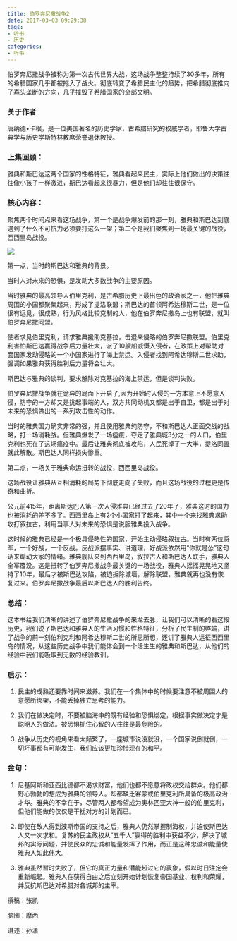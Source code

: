 ```yaml
---
title: 伯罗奔尼撒战争2
date: 2017-03-03 09:29:38
tags:
- 听书
- 历史
categories:
- 听书
---
```


伯罗奔尼撒战争被称为第一次古代世界大战，这场战争整整持续了30多年，所有的希腊国家几乎都被拖入了战火。彻底转变了希腊民主化的趋势，把希腊彻底推向了寡头垄断的方向，几乎摧毁了希腊国家的全部文明。

<!-- more -->

### 关于作者

唐纳德•卡根，是一位美国著名的历史学家，古希腊研究的权威学者，耶鲁大学古典学与历史学斯特林教席荣誉退休教授。

### 上集回顾：

雅典和斯巴达这两个国家的性格特征，雅典看起来民主，实际上他们做出的决策往往像小孩子一样激进，斯巴达看起来很暴力，但是他们却往往很保守。

### 核心内容：

聚焦两个时间点来看这场战争，第一个是战争爆发前的那一刻，雅典和斯巴达到底遇到了什么不可抗力必须要打这么一架；第二个是我们聚焦到一场最关键的战役，西西里岛战役。

![](/images/伯罗奔尼撒战争2.png)

第一点，当时的斯巴达和雅典的背景。

当时人对未来的恐惧，是发动大多数战争的主要原因。

当时雅典的最高领导人伯里克利，是古希腊历史上最出色的政治家之一，他把雅典周围的小国都聚集起来，形成了提洛联盟；斯巴达的首领阿希达穆斯二世，是一位很有远见，很成熟，行为风格比较克制的人，他在伯罗奔尼撒岛上也有联盟，就叫伯罗奔尼撒同盟。

使者求见伯里克利，请求雅典援助克基拉，击退来侵略的伯罗奔尼撒联盟。伯里克利害怕斯巴达赢得战争后力量壮大，派了10艘船威慑入侵者，在政策上对帮助对面国家发动侵略的一个小国家进行了海上禁运。入侵者找到阿希达穆斯二世求助，强调如果雅典获得胜利后力量将会壮大。

斯巴达与雅典的谈判，要求解除对克基拉的海上禁运，但是谈判失败。

伯罗奔尼撒战争就在诡异的局面下开启了,因为开始时入侵的一方本意上不愿意入侵，防守的一方却又是挑起事端的人，双方共同动机又都是出于自卫，都是出于对未来的恐惧做出的一系列攻击性的动作。

当时的雅典国力确实非常的强，并且使用雅典纯防守，不和斯巴达人正面交战的战略，打一场消耗战。但雅典爆发了一场瘟疫，夺走了雅典城3分之一的人口，伯里克利也死在了这场瘟疫中。最后让雅典彻底被攻陷，人民死掉了一大半，提洛同盟就此解散。斯巴达人同样损失惨重。

第二点，一场关于雅典命运扭转的战役，西西里岛战役。

这场战役让雅典从互相消耗的局势下彻底走向了失败，而且这场战役的过程更是传奇和曲折。

公元前415年，距离斯达巴人第一次入侵雅典已经过去了20年了，雅典这时的国力也被消耗的差不多了。西西里岛上有2个小国家打了起来，其中一个来找雅典求助攻打叙拉古，利用当事人对未来的恐惧是说服雅典投入战争。

这时候的雅典已经是一个极具侵略性的国家，开始主动侵略叙拉古。当时有两位将军，一个好战，一个反战。反战派摆事实、讲道理，好战派依然用“你就是怂”这句话来煽动大家的情绪。雅典舰队来到西西里岛，叙拉古人和斯巴达人联手，雅典人全军覆没。这是扭转了伯罗奔尼撒战争最关键的一场战役，雅典人摇摇晃晃地又坚持了10年，最后才被斯巴达攻陷，被迫拆除城墙，解除联盟，雅典就再也没有恢复过来。伯罗奔尼撒战争最后以斯巴达人的胜利告终。

### 总结：

这本书给我们清晰的讲述了伯罗奔尼撒战争的来龙去脉，让我们可以清晰的看这段历史，我们说了斯巴达和雅典人的生活习惯和性格特征，分析了民主制的弊端，讲了战争的前一刻伯利克利和阿希达穆斯二世的所思所想，还讲了雅典人远征西西里岛的情况，从这些历史战争中我们能体会到一个活生生的雅典和斯巴达，从他们的经验中我们能吸取到无数的经验教训。

### 启示：

1. 民主的成熟还要靠时间来滋养。我们在一个集体中的时候要注意不被周围人的意愿所绑架，不能丢掉独立思考的能力。

2. 我们在做决定时，不要被脑海中的既有经验和恐惧绑定，根据事实做决定才是聪明人的做法。被恐惧抓住心智的人往往是最危险的。

3. 战争从历史的视角来看太频繁了，一座城市说没就没，一个国家说倒就倒，一切坏事都有可能发生，我们应该更加珍惜现在的和平。

### 金句：

1. 尼基阿斯和亚西比德都不渴求财富，他们也都不愿意将政权交给群众。他们都野心勃勃的想成为雅典的领导人。却都缺乏客蒙或伯里克利所具备的极高政治才华。雅典的不幸在于，尽管两人都希望成为奥林匹亚大神一般的伯里克利，但他们能做的仅仅是干扰对方的计划而已。

2. 即使在敌人得到波斯帝国的支持之后，雅典人仍然掌握制海权，并迫使斯巴达人又一次求和。复苏的民主政权从“五千人”赢得的胜利中获益不少，解决了城邦的实际问题，并使民众的忠诚和能量发挥了作用，而正是这种忠诚和能量使雅典人如此伟大。

3. 雅典虽然暂时失败了，但它的真正力量和潜能超过它的表象，假以时日注定会重新崛起。雅典人在获得自由之后立刻开始计划恢复帝国基业、权利和荣耀，并反抗斯巴达对希腊对各城邦的主宰。

撰稿：张凯

脑图：摩西

讲述：孙潇